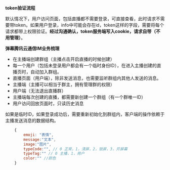 **token验证流程**

默认情况下，用户访问页面，包括直播都不需要登录，可直接查看，此时请求不需要带token。如果用户登录，info中可能会存在id，token这样的字段，需要将每个请求都带上权限验证。**经过沟通确认，token服务端写入cookie，请求自带（不用管理）**。


**弹幕腾讯云通信IM业务梳理**

- 在主播端创建群组（主播点击开启直播的时候创建）
- 每一个用户（包括未登录用户都会有一个临时身份ID），在进入主播创建的直播页时，自动加入群组。
- 直播页面（用户端），除非发送消息，也需要监听群组内其他人发送的消息。
- 主播端（主播可以相当于群主，拥有管理群的权限）
- 用户端（无法退出直播群）
- 主播端每次创建的直播，都需要新创建一个群组（有一个群唯一ID）
- 用户访问回放页面时，只读历史消息

如果是临时ID，如果登录成功后，需要重新初始化到群组内，客户端的操作依赖于主播发送消息的数据结构。

```JavaScript
    {
        emoji: "表情",
        message:"文本",
        image:"图片",
        typeCode:"", // 0 正常，1，清屏，2，锁屏，3，开屏幕
        typeTag:"" // 0 主播，1，用户
        color:"" //颜色
    }
```

